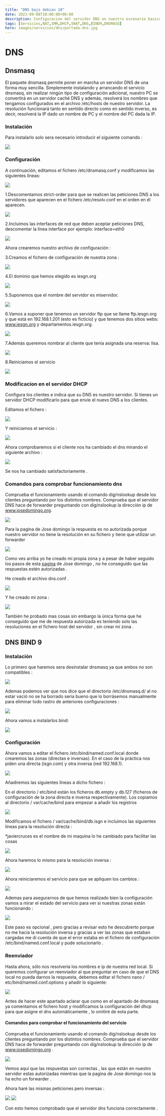 ```yaml
---
title: "DNS bajo debian 10"
date: 2023-09-08T10:00:00+00:00
description: Configuracion del servidor DNS en nuestro escenario basico bajo debian 10
tags: [Servicios,NAT,SMR,DHCP,SNAT,DNS,BIND9,DNSMASQ]
hero: images/servicios/dns/portada-dns.jpg
---
```

# DNS
## Dnsmasq
El paquete dnsmasq permite poner en marcha un servidor DNS de una forma muy sencilla. Simplemente instalando y arrancando el servicio dnsmasq, sin realizar ningún tipo de configuración adicional, nuestro PC se convertirá en un servidor caché DNS y además, resolverá los nombres que tengamos configurados en el archivo /etc/hosts de nuestro servidor. La resolución funcionará tanto en sentido directo como en sentido inverso, es decir, resolverá la IP dado un nombre de PC y el nombre del PC dada la IP.

### Instalación
Para instalarlo solo sera necesario introducir el siguiente comando :

![](../img/Aspose.Words.5fca9cc1-3c81-4853-a5ed-a70b0122341b.048.png)

### Configuración
A continuación, editamos el fichero /etc/dnsmasq.conf y modificamos las siguientes líneas:

![](../img/Aspose.Words.5fca9cc1-3c81-4853-a5ed-a70b0122341b.049.png)

1.Descomentamos strict-order para que se realicen las peticiones DNS a los servidores que aparecen en el fichero /etc/resolv.conf en el orden en él aparecen.

![](../img/Aspose.Words.5fca9cc1-3c81-4853-a5ed-a70b0122341b.050.png)

2.Incluimos las interfaces de red que deben aceptar peticiones DNS, descomentar la línea interface por ejemplo: interface=eth0

![](../img/Aspose.Words.5fca9cc1-3c81-4853-a5ed-a70b0122341b.051.png)

Ahora crearemos nuestro archivo de configuración :

3.Creamos el fichero de configuración de nuestra zona :

![](../img/Aspose.Words.5fca9cc1-3c81-4853-a5ed-a70b0122341b.052.png)

4.El dominio que hemos elegido es iesgn.org

![](../img/Aspose.Words.5fca9cc1-3c81-4853-a5ed-a70b0122341b.053.png)

5.Suponemos que el nombre del servidor es miservidor.

![](../img/Aspose.Words.5fca9cc1-3c81-4853-a5ed-a70b0122341b.054.png)

6.Vamos a suponer que tenemos un servidor ftp que se llame ftp.iesgn.org y que está en 192.168.1.201 (esto es ficticio) y que tenemos dos sitios webs: www.iesgn.org y departamentos.iesgn.org.

![](../img/Aspose.Words.5fca9cc1-3c81-4853-a5ed-a70b0122341b.055.png)

7.Además queremos nombrar al cliente que tenía asignada una reserva: lisa.

![](../img/Aspose.Words.5fca9cc1-3c81-4853-a5ed-a70b0122341b.056.png)

8.Reiniciamos el servicio

![](../img/Aspose.Words.5fca9cc1-3c81-4853-a5ed-a70b0122341b.057.png)



### Modificacion en el servidor DHCP
Configura los clientes e indica que su DNS es nuestro servidor. Si tienes un servidor DHCP modificarlo para que envíe el nuevo DNS a los clientes.

Editamos el fichero :

![](../img/Aspose.Words.5fca9cc1-3c81-4853-a5ed-a70b0122341b.058.png)

Y reiniciamos el servicio :

![](../img/Aspose.Words.5fca9cc1-3c81-4853-a5ed-a70b0122341b.059.png)

Ahora comprobaremos si el cliente nos ha cambiado el dns mirando el siguiente archivo :

![](../img/Aspose.Words.5fca9cc1-3c81-4853-a5ed-a70b0122341b.060.png)

Se nos ha cambiado satisfactoriamente .

### Comandos para comprobar funcionamiento dns
Comprueba el funcionamiento usando el comando dig/nslookup desde los clientes preguntando por los distintos nombres. Comprueba que el servidor DNS hace de forwarder preguntando con  dig/nslookup la dirección ip de www.josedomingo.org.

![](../img/Aspose.Words.5fca9cc1-3c81-4853-a5ed-a70b0122341b.061.png)

Para la pagina de Jose domingo la respuesta es no autorizada porque nuestro servidor no tiene la resolución en su fichero y tiene que utilizar un forwarder

![](../img/Aspose.Words.5fca9cc1-3c81-4853-a5ed-a70b0122341b.062.png)



Como ves arriba yo he creado mi propia zona y a pesar de haber seguido los pasos de esta [pagina](https://www.josedomingo.org/pledin/2020/12/servidor-dns-dnsmasq/) de Jose domingo , no he conseguido que las respuestas estén autorizadas .

He creado el archivo dns.conf .

![](../img/Aspose.Words.5fca9cc1-3c81-4853-a5ed-a70b0122341b.063.png)

Y he creado  mi zona :

![](../img/Aspose.Words.5fca9cc1-3c81-4853-a5ed-a70b0122341b.064.png)

También he probado mas cosas sin embargo la única forma que he conseguido que me de respuesta autorizada es teniendo solo las resoluciones en el fichero host del servidor , sin crear mi zona .




## DNS BIND 9
### Instalación

Lo primero que haremos sera desinstalar dnsmasq ya que ambos no son compatibles :

![](../img/Aspose.Words.5fca9cc1-3c81-4853-a5ed-a70b0122341b.065.png)

Ademas podemos ver que nos dice que el directorio /etc/dnsmasq.d/ al no estar vació no se ha borrado seria bueno que lo borrásemos manualmente para eliminar todo rastro de anteriores configuraciones :

![](../img/Aspose.Words.5fca9cc1-3c81-4853-a5ed-a70b0122341b.066.png)


Ahora vamos a instalarlos bind:

![](../img/Aspose.Words.5fca9cc1-3c81-4853-a5ed-a70b0122341b.067.png)

### Configuración

Ahora vamos a editar el fichero  /etc/bind/named.conf.local donde crearemos las zonas (directas e inversas). En el caso de la práctica nos piden una directa (isgn.com) y otra inversa (red 192.168.1). 

![](../img/Aspose.Words.5fca9cc1-3c81-4853-a5ed-a70b0122341b.068.png)

Añadiremos las siguientes líneas a dicho fichero :

En el directorio / etc/bind están los ficheros db.empty y db.127 (ficheros de configuración de la zona directa e inversa respectivamente). Los copiamos al directorio / var/cache/bind para empezar a añadir los registros

![](../img/Aspose.Words.5fca9cc1-3c81-4853-a5ed-a70b0122341b.069.png)

Modificamos el fichero  / var/cache/bind/db.isgn e incluimos las siguientes líneas para la resolución directa :

*javiercruces es el nombre de mi maquina lo he cambiado para facilitar las cosas

![](../img/Aspose.Words.5fca9cc1-3c81-4853-a5ed-a70b0122341b.070.png)

Ahora haremos lo mismo para la resolución inversa :

![](../img/Aspose.Words.5fca9cc1-3c81-4853-a5ed-a70b0122341b.071.png)

Ahora reiniciaremos el servicio para que se apliquen los cambios :

![](../img/Aspose.Words.5fca9cc1-3c81-4853-a5ed-a70b0122341b.072.png)

Ademas para asegurarnos de que hemos realizado bien la configuración vamos a mirar el estado del servicio para ver si nuestras zonas están funcionando :

![](../img/Aspose.Words.5fca9cc1-3c81-4853-a5ed-a70b0122341b.073.png)

Este paso es opcional , pero gracias a revisar esto he descubierto porque no me hacia la resolución inversa y gracias a ver las zonas que estaban cargadas me di cuenta de que el error estaba en el fichero de configuración /etc/bind/named.conf.local y pude solucionarlo .

### Reenviador
Hasta ahora, sólo nos resolvería los nombres e ip de nuestra red local. Si queremos configurar un reenviador al que preguntar en caso de que el DNS local no pueda darnos la respuesta, debemos editar el fichero nano / etc/bind/named.conf.options y añadir lo siguiente:

![](../img/Aspose.Words.5fca9cc1-3c81-4853-a5ed-a70b0122341b.074.png)

Antes de hacer este apartado aclarar que como en el apartado de dnsmasq ya comentamos el fichero host y modificamos la configuración del dhcp para que asigne el dns automáticamente , lo omitiré de esta parte.


#### Comandos para comprobar el funcionamiento del servicio
Comprueba el funcionamiento usando el comando dig/nslookup desde los clientes preguntando por los distintos nombres. Comprueba que el servidor DNS hace de forwarder preguntando con  dig/nslookup la dirección ip de www.josedomingo.org .

![](../img/Aspose.Words.5fca9cc1-3c81-4853-a5ed-a70b0122341b.075.png)

Vemos aquí que las respuestas son correctas , las que están en nuestro servidor estas autorizadas mientras que la pagina de Jose domingo nos la ha echo un forwarder .

Ahora haré las mismas peticiones pero inversas :

![](../img/Aspose.Words.5fca9cc1-3c81-4853-a5ed-a70b0122341b.076.png)
![](../img/Aspose.Words.5fca9cc1-3c81-4853-a5ed-a70b0122341b.077.png)

Con esto hemos comprobado que el servidor dns funciona correctamente .



